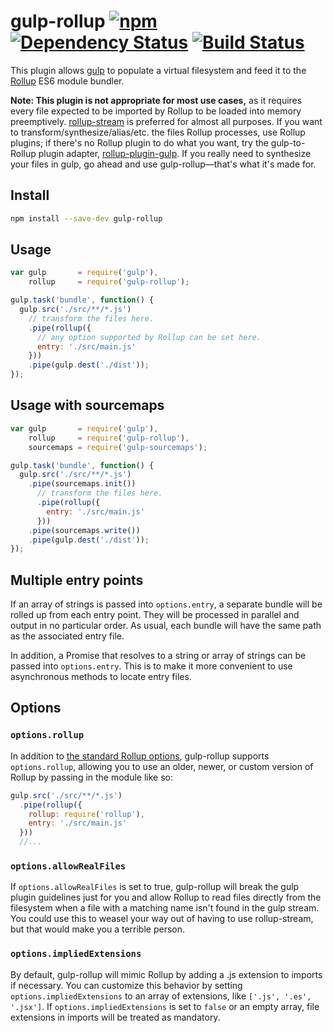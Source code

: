 # gulp-rollup [![npm][npm-image]][npm-url] [![Dependency Status][david-image]][david-url] [![Build Status][travis-image]][travis-url]

This plugin allows [gulp](https://www.npmjs.com/package/gulp) to populate a virtual filesystem and feed it to the [Rollup](https://www.npmjs.com/package/rollup) ES6 module bundler.

**Note: This plugin is not appropriate for most use cases,** as it requires every file expected to be imported by Rollup to be loaded into memory preemptively. [rollup-stream](https://github.com/gulpjs/gulp/blob/master/docs/recipes/rollup-with-rollup-stream.md) is preferred for almost all purposes. If you want to transform/synthesize/alias/etc. the files Rollup processes, use Rollup plugins; if there's no Rollup plugin to do what you want, try the gulp-to-Rollup plugin adapter, [rollup-plugin-gulp](https://www.npmjs.com/package/rollup-plugin-gulp). If you really need to synthesize your files in gulp, go ahead and use gulp-rollup&mdash;that's what it's made for.

## Install

``` bash
npm install --save-dev gulp-rollup
```

## Usage

``` js
var gulp       = require('gulp'),
    rollup     = require('gulp-rollup');

gulp.task('bundle', function() {
  gulp.src('./src/**/*.js')
    // transform the files here.
    .pipe(rollup({
      // any option supported by Rollup can be set here.
      entry: './src/main.js'
    }))
    .pipe(gulp.dest('./dist'));
});
```

## Usage with sourcemaps

``` js
var gulp       = require('gulp'),
    rollup     = require('gulp-rollup'),
    sourcemaps = require('gulp-sourcemaps');

gulp.task('bundle', function() {
  gulp.src('./src/**/*.js')
    .pipe(sourcemaps.init())
      // transform the files here.
      .pipe(rollup({
        entry: './src/main.js'
      }))
    .pipe(sourcemaps.write())
    .pipe(gulp.dest('./dist'));
});
```

## Multiple entry points

If an array of strings is passed into `options.entry`, a separate bundle will be rolled up from each entry point. They will be processed in parallel and output in no particular order. As usual, each bundle will have the same path as the associated entry file.

In addition, a Promise that resolves to a string or array of strings can be passed into `options.entry`. This is to make it more convenient to use asynchronous methods to locate entry files.

## Options

### `options.rollup`

In addition to [the standard Rollup options](https://github.com/rollup/rollup/wiki/JavaScript-API), gulp-rollup supports `options.rollup`, allowing you to use an older, newer, or custom version of Rollup by passing in the module like so:

``` js
gulp.src('./src/**/*.js')
  .pipe(rollup({
    rollup: require('rollup'),
    entry: './src/main.js'
  }))
  //...
```

### `options.allowRealFiles`

If `options.allowRealFiles` is set to true, gulp-rollup will break the gulp plugin guidelines just for you and allow Rollup to read files directly from the filesystem when a file with a matching name isn't found in the gulp stream. You could use this to weasel your way out of having to use rollup-stream, but that would make you a terrible person.

### `options.impliedExtensions`

By default, gulp-rollup will mimic Rollup by adding a .js extension to imports if necessary. You can customize this behavior by setting `options.impliedExtensions` to an array of extensions, like `['.js', '.es', '.jsx']`. If `options.impliedExtensions` is set to `false` or an empty array, file extensions in imports will be treated as mandatory.

[npm-url]: https://npmjs.org/package/gulp-rollup
[npm-image]: https://img.shields.io/npm/v/gulp-rollup.svg
[david-url]: https://david-dm.org/mcasimir/gulp-rollup
[david-image]: https://img.shields.io/david/mcasimir/gulp-rollup/master.svg
[travis-url]: https://travis-ci.org/mcasimir/gulp-rollup
[travis-image]: https://img.shields.io/travis/mcasimir/gulp-rollup/master.svg
